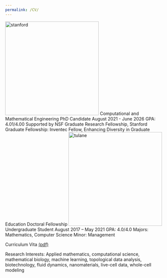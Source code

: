 ```yaml
---
permalink: /CV/
---
```

<img src="https://github.com/rjuenemann/rjuenemann.github.io/blob/master/assets/images/SUSig_Seal_Stacked_Left.png?raw=true" alt="stanford" style="width:300px;"/>       
Computational and Mathematical Engineering PhD Candidate         
August 2021 - June 2026       
GPA: 4.01/4.00           
Supported by NSF Graduate Research Fellowship, Stanford Graduate Fellowship: Inventec Fellow,       
Enhancing Diversity in Graduate Education Doctoral Fellowship 

<img src="https://github.com/rjuenemann/rjuenemann.github.io/blob/master/assets/images/%C6%92%C6%92TUshield-word_2c%20(1).png?raw=true" alt="tulane" style="width:300px;"/>     
Undergraduate Student  
August 2017 – May 2021    
GPA: 4.0/4.0    
Majors: Mathematics, Computer Science   
Minor: Management   

Curriculum Vita [(pdf)](https://drive.google.com/file/d/1ZDZvNOtRKHHfy60KPDOy4DksIFZ0sW3u/view?usp=sharing)

Research Interests:
Applied mathematics, computational science, mathematical biology, machine learning, topological
data analysis, biotechnology, fluid dynamics, nanomaterials, live-cell data, whole-cell modeling
